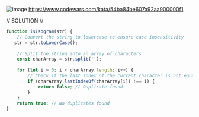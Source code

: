 ![image](https://github.com/user-attachments/assets/44d79d6b-c017-4536-887f-64ee4dc520c7)
https://www.codewars.com/kata/54ba84be607a92aa900000f1 

// SOLUTION //
```javascript
function isIsogram(str) {
    // Convert the string to lowercase to ensure case insensitivity
   str = str.toLowerCase();
    
    // Split the string into an array of characters
    const charArray = str.split('');
    
    for (let i = 0; i < charArray.length; i++) {
        // Check if the last index of the current character is not equal to the current index
        if (charArray.lastIndexOf(charArray[i]) !== i) {
            return false; // Duplicate found
        }
    }
    return true; // No duplicates found
}
```
